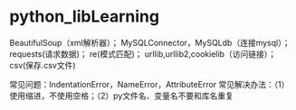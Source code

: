 # python_libLearning

BeautifulSoup（xml解析器）；
MySQLConnector，MySQLdb（连接mysql）；
requests(请求数据)；
re(模式匹配)；
urllib,urllib2,cookielib（访问链接）；
csv(保存.csv文件)

常见问题：IndentationError，NameError，AttributeError
常见解决办法：（1）使用缩进，不使用空格；（2）py文件名、变量名不要和库名重复

